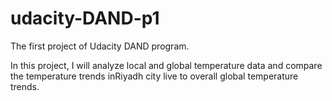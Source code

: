 # udacity-DAND-p1
The first project of Udacity DAND program.


In this project, I will analyze local and global temperature data and compare the temperature trends inRiyadh city live to overall global temperature trends.
